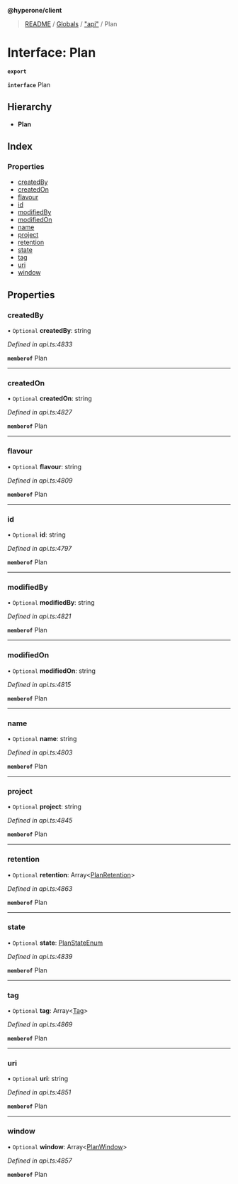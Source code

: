 **@hyperone/client**

> [README](../README.md) / [Globals](../globals.md) / ["api"](../modules/_api_.md) / Plan

# Interface: Plan

**`export`** 

**`interface`** Plan

## Hierarchy

* **Plan**

## Index

### Properties

* [createdBy](_api_.plan.md#createdby)
* [createdOn](_api_.plan.md#createdon)
* [flavour](_api_.plan.md#flavour)
* [id](_api_.plan.md#id)
* [modifiedBy](_api_.plan.md#modifiedby)
* [modifiedOn](_api_.plan.md#modifiedon)
* [name](_api_.plan.md#name)
* [project](_api_.plan.md#project)
* [retention](_api_.plan.md#retention)
* [state](_api_.plan.md#state)
* [tag](_api_.plan.md#tag)
* [uri](_api_.plan.md#uri)
* [window](_api_.plan.md#window)

## Properties

### createdBy

• `Optional` **createdBy**: string

*Defined in api.ts:4833*

**`memberof`** Plan

___

### createdOn

• `Optional` **createdOn**: string

*Defined in api.ts:4827*

**`memberof`** Plan

___

### flavour

• `Optional` **flavour**: string

*Defined in api.ts:4809*

**`memberof`** Plan

___

### id

• `Optional` **id**: string

*Defined in api.ts:4797*

**`memberof`** Plan

___

### modifiedBy

• `Optional` **modifiedBy**: string

*Defined in api.ts:4821*

**`memberof`** Plan

___

### modifiedOn

• `Optional` **modifiedOn**: string

*Defined in api.ts:4815*

**`memberof`** Plan

___

### name

• `Optional` **name**: string

*Defined in api.ts:4803*

**`memberof`** Plan

___

### project

• `Optional` **project**: string

*Defined in api.ts:4845*

**`memberof`** Plan

___

### retention

• `Optional` **retention**: Array\<[PlanRetention](_api_.planretention.md)>

*Defined in api.ts:4863*

**`memberof`** Plan

___

### state

• `Optional` **state**: [PlanStateEnum](../enums/_api_.planstateenum.md)

*Defined in api.ts:4839*

**`memberof`** Plan

___

### tag

• `Optional` **tag**: Array\<[Tag](_api_.tag.md)>

*Defined in api.ts:4869*

**`memberof`** Plan

___

### uri

• `Optional` **uri**: string

*Defined in api.ts:4851*

**`memberof`** Plan

___

### window

• `Optional` **window**: Array\<[PlanWindow](_api_.planwindow.md)>

*Defined in api.ts:4857*

**`memberof`** Plan
